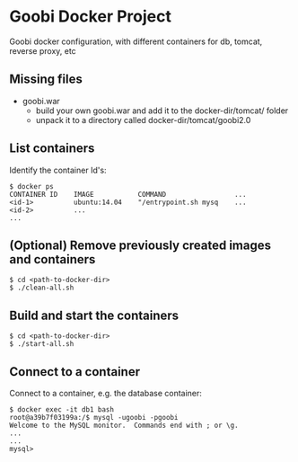 # Goobi Docker Project
Goobi docker configuration, with different containers for db, tomcat, reverse proxy, etc


## Missing files
* goobi.war
	 * build your own goobi.war and add it to the docker-dir/tomcat/ folder
	 * unpack it to a directory called docker-dir/tomcat/goobi2.0

## List containers

Identify the container Id's:

	$ docker ps
	CONTAINER ID	IMAGE			COMMAND					...
	<id-1> 			ubuntu:14.04	"/entrypoint.sh mysq	...
	<id-2>			...
	...

## (Optional) Remove previously created images and containers

	$ cd <path-to-docker-dir>
	$ ./clean-all.sh

## Build and start the containers

	$ cd <path-to-docker-dir>
	$ ./start-all.sh
	
## Connect to a container

Connect to a container, e.g. the database container:

	$ docker exec -it db1 bash
	root@a39b7f03199a:/$ mysql -ugoobi -pgoobi
	Welcome to the MySQL monitor.  Commands end with ; or \g.
	...
	...
	mysql>
	
